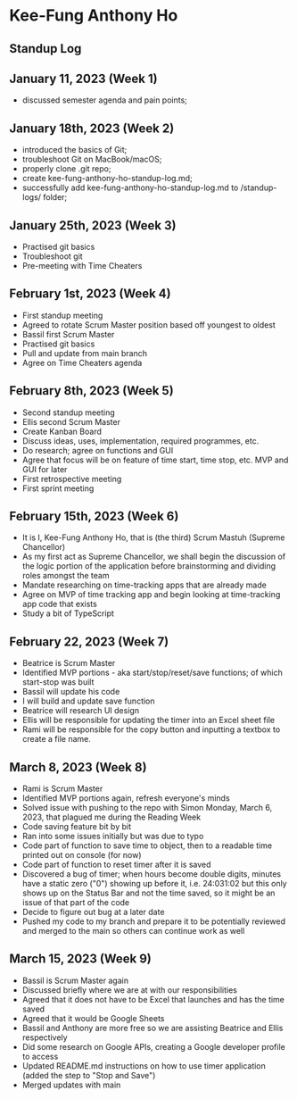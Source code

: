 # Kee-Fung Anthony Ho

## Standup Log

## January 11, 2023 (Week 1)

- discussed semester agenda and pain points;

## January 18th, 2023 (Week 2)

- introduced the basics of Git;
- troubleshoot Git on MacBook/macOS;
- properly clone .git repo;
- create kee-fung-anthony-ho-standup-log.md;
- successfully add kee-fung-anthony-ho-standup-log.md to /standup-logs/ folder;

## January 25th, 2023 (Week 3)

- Practised git basics
- Troubleshoot git
- Pre-meeting with Time Cheaters

## February 1st, 2023 (Week 4)

- First standup meeting
- Agreed to rotate Scrum Master position based off youngest to oldest
- Bassil first Scrum Master
- Practised git basics
- Pull and update from main branch
- Agree on Time Cheaters agenda

## February 8th, 2023 (Week 5)

- Second standup meeting
- Ellis second Scrum Master
- Create Kanban Board
- Discuss ideas, uses, implementation, required programmes, etc.
- Do research; agree on functions and GUI
- Agree that focus will be on feature of time start, time stop, etc. MVP and GUI for later
- First retrospective meeting
- First sprint meeting

## February 15th, 2023 (Week 6)

- It is I, Kee-Fung Anthony Ho, that is (the third) Scrum Mastuh (Supreme Chancellor)
- As my first act as Supreme Chancellor, we shall begin the discussion of the logic portion of the application before brainstorming and dividing roles amongst the team
- Mandate researching on time-tracking apps that are already made
- Agree on MVP of time tracking app and begin looking at time-tracking app code that exists
- Study a bit of TypeScript

## February 22, 2023 (Week 7)

- Beatrice is Scrum Master
- Identified MVP portions - aka start/stop/reset/save functions; of which start-stop was built
- Bassil will update his code
- I will build and update save function
- Beatrice will research UI design
- Ellis will be responsible for updating the timer into an Excel sheet file
- Rami will be responsible for the copy button and inputting a textbox to create a file name.

## March 8, 2023 (Week 8)

- Rami is Scrum Master
- Identified MVP portions again, refresh everyone's minds
- Solved issue with pushing to the repo with Simon Monday, March 6, 2023, that plagued me during the Reading Week
- Code saving feature bit by bit
- Ran into some issues initially but was due to typo
- Code part of function to save time to object, then to a readable time printed out on console (for now)
- Code part of function to reset timer after it is saved
- Discovered a bug of timer; when hours become double digits, minutes have a static zero ("0") showing up before it, i.e. 24:031:02 but this only shows up on the Status Bar and not the time saved, so it might be an issue of that part of the code
- Decide to figure out bug at a later date
- Pushed my code to my branch and prepare it to be potentially reviewed and merged to the main so others can continue work as well

## March 15, 2023 (Week 9)

- Bassil is Scrum Master again
- Discussed briefly where we are at with our responsibilities
- Agreed that it does not have to be Excel that launches and has the time saved
- Agreed that it would be Google Sheets
- Bassil and Anthony are more free so we are assisting Beatrice and Ellis respectively
- Did some research on Google APIs, creating a Google developer profile to access
- Updated README.md instructions on how to use timer application (added the step to "Stop and Save")
- Merged updates with main
